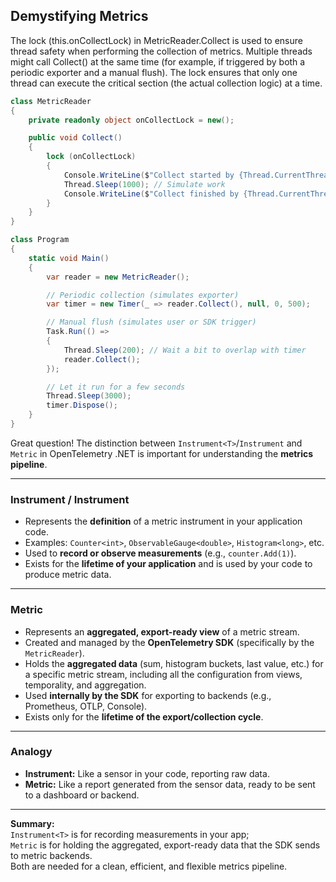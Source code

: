 ## Demystifying Metrics

The lock (this.onCollectLock) in MetricReader.Collect is used to ensure thread safety when performing the collection of metrics. Multiple threads might call Collect() at the same time (for example, if triggered by both a periodic exporter and a manual flush). The lock ensures that only one thread can execute the critical section (the actual collection logic) at a time.

```C#
class MetricReader
{
    private readonly object onCollectLock = new();

    public void Collect()
    {
        lock (onCollectLock)
        {
            Console.WriteLine($"Collect started by {Thread.CurrentThread.ManagedThreadId} at {DateTime.Now:HH:mm:ss.fff}");
            Thread.Sleep(1000); // Simulate work
            Console.WriteLine($"Collect finished by {Thread.CurrentThread.ManagedThreadId} at {DateTime.Now:HH:mm:ss.fff}");
        }
    }
}

class Program
{
    static void Main()
    {
        var reader = new MetricReader();

        // Periodic collection (simulates exporter)
        var timer = new Timer(_ => reader.Collect(), null, 0, 500);

        // Manual flush (simulates user or SDK trigger)
        Task.Run(() =>
        {
            Thread.Sleep(200); // Wait a bit to overlap with timer
            reader.Collect();
        });

        // Let it run for a few seconds
        Thread.Sleep(3000);
        timer.Dispose();
    }
}
```


Great question! The distinction between `Instrument<T>`/`Instrument` and `Metric` in OpenTelemetry .NET is important for understanding the **metrics pipeline**.

---

### **Instrument<T> / Instrument**
- Represents the **definition** of a metric instrument in your application code.
- Examples: `Counter<int>`, `ObservableGauge<double>`, `Histogram<long>`, etc.
- Used to **record or observe measurements** (e.g., `counter.Add(1)`).
- Exists for the **lifetime of your application** and is used by your code to produce metric data.

---

### **Metric**
- Represents an **aggregated, export-ready view** of a metric stream.
- Created and managed by the **OpenTelemetry SDK** (specifically by the `MetricReader`).
- Holds the **aggregated data** (sum, histogram buckets, last value, etc.) for a specific metric stream, including all the configuration from views, temporality, and aggregation.
- Used **internally by the SDK** for exporting to backends (e.g., Prometheus, OTLP, Console).
- Exists only for the **lifetime of the export/collection cycle**.

---



### **Analogy**

- **Instrument<T>:** Like a sensor in your code, reporting raw data.
- **Metric:** Like a report generated from the sensor data, ready to be sent to a dashboard or backend.

---

**Summary:**  
`Instrument<T>` is for recording measurements in your app;  
`Metric` is for holding the aggregated, export-ready data that the SDK sends to metric backends.  
Both are needed for a clean, efficient, and flexible metrics pipeline.